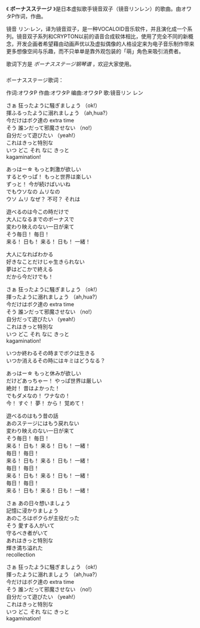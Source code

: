 

《 **ボーナスステージ** 》是日本虚拟歌手镜音双子（镜音リンレン）的歌曲。由オワタP作词，作曲。

  

镜音
リン·レン，译为镜音双子，是一种VOCALOID音乐软件，并且演化成一个系列。镜音双子系列和CRYPTON以前的语音合成软体相比，使用了完全不同的新概念，开发企画者希望藉由动画声优以及虚拟偶像的人格设定来为电子音乐制作带来更多想像空间与乐趣，而不只单单是靠外观包装的「萌」角色来吸引消费者。

  

歌词下方是 _ボーナスステージ钢琴谱_ ，欢迎大家使用。

###  
ボーナスステージ歌词：

作词:オワタP 作曲:オワタP 编曲:オワタP 歌:镜音リン レン  
  
  

さぁ 狂ったように騒ぎましょう （ok!）  
揮ふるったように溺れましょう （ah,hua?）  
今だけはボク達の extra time  
そう 誰ンだって邪魔させない （no!）  
自分だって遊びたい （yeah!）  
これはきっと特別な  
いつ どこ それ なに きっと  
kagamination!

  

あっはー☆ もっと刺激が欲しい  
するとやっぱ！ もっと世界は楽しい  
ずっと！ 今が続けばいいね  
でもウソなの ムリなの  
ウソ ムリ なぜ？ 不可？ それは

  

遊べるのは今この時だけで  
大人になるまでのボーナスで  
変わり映えのない一日が来て  
そう毎日！ 毎日！  
来る！ 日も！ 来る！ 日も！ 一緒！

  

大人になればわかる  
好きなことだけじゃ生きられない  
夢はどこかで終える  
だから今だけでも！

  

さぁ 狂ったように騒ぎましょう （ok!）  
揮ったように溺れましょう （ah,hua?）  
今だけはボク達の extra time  
そう 誰ンだって邪魔させない （no!）  
自分だって遊びたい （yeah!）  
これはきっと特別な  
いつ どこ それ なに きっと  
kagamination!

  

いつか終わるその時までボクは生きる  
いつか消えるその時にはキミはどうなる？

  

あっはー☆ もっと休みが欲しい  
だけどあっちゃー！ やっぱ世界は厳しい  
絶対！ 昔はよかった！  
でもダメなの！ ワナなの！  
今！ すぐ！ 夢！ から！ 覚めて！

  

遊べるのはもう昔の話  
あのステージにはもう戻れない  
変わり映えのない一日が来て  
そう毎日！ 毎日！  
来る！ 日も！ 来る！ 日も！ 一緒！  
毎日！ 毎日！  
来る！ 日も！ 来る！ 日も！ 一緒！  
毎日！ 毎日！  
来る！ 日も！ 来る！ 日も！ 一緒！  
毎日！ 毎日！  
来る！ 日も！ 来る！ 日も！ 一緒！

  

さぁ あの日々想いましょう  
記憶に浸かりましょう  
あのころはボクらが主役だった  
そう 愛する人がいて  
守るべき者がいて  
あれはきっと特別な  
輝き満ち溢れた  
recollection

  

さぁ 狂ったように騒ぎましょう （ok!）  
揮ったように溺れましょう （ah,hua?）  
今だけはボク達の extra time  
そう 誰ンだって邪魔させない （no!）  
自分だって遊びたい （yeah!）  
これはきっと特別な  
いつ どこ それ なに きっと  
kagamination!

  
  

